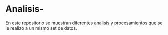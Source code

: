 # Analisis-
En este repositorio se muestran diferentes analisis y procesamientos que se le realizo a un mismo set de datos.
